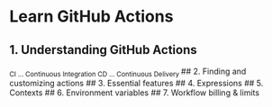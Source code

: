 # Learn GitHub Actions


## 1. Understanding GitHub Actions

<sub>
CI ... Continuous Integration
CD ... Continuous Delivery
</sub>
## 2. Finding and customizing actions
## 3. Essential features
## 4. Expressions
## 5. Contexts
## 6. Environment variables
## 7. Workflow billing & limits
